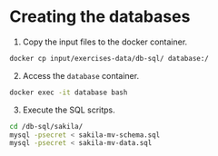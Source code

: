 # Creating the databases

1. Copy the input files to the docker container.

```bash
docker cp input/exercises-data/db-sql/ database:/
```

2. Access the `database` container.

```bash
docker exec -it database bash
```

3. Execute the SQL scritps.

```bash
cd /db-sql/sakila/
mysql -psecret < sakila-mv-schema.sql
mysql -psecret < sakila-mv-data.sql
```